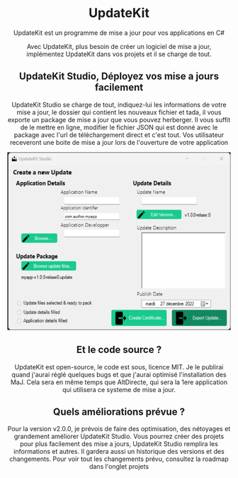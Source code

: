 <h1 align="center">UpdateKit</h1>

<p align="center">
  UpdateKit est un programme de mise a jour pour vos applications en C#
</p>

<p align="center">
  Avec UpdateKit, plus besoin de créer un logiciel de mise a jour, implémentez UpdateKit dans vos projets et il se charge de tout.
</p>

<h2 align="center">UpdateKit Studio, Déployez vos mise a jours facilement</h2>
<p align="center">UpdateKit Studio se charge de tout, indiquez-lui les informations de votre mise a jour, le dossier qui contient les nouveaux fichier et tada, il vous exporte un package de mise a jour que vous pouvez herberger. Il vous suffit de le mettre en ligne, modifier le fichier JSON qui est donné avec le package avec l'url de téléchargement direct et c'est tout. Vos utilisateur receveront une boite de mise a jour lors de l'ouverture de votre application</p>


<p align="center">
 <img width="544" height="400" src="./updatekit-studio.png">
</p>

<h2 align="center">Et le code source ?</h2>
<p align="center">UpdateKit est open-source, le code est sous, licence MIT. Je le publirai quand j'aurai réglé quelques bugs et que j'aurai optimisé l'installation des MaJ. Cela sera en même temps que AltDirecte, qui sera la 1ere application qui utilisera ce systeme de mise a jour.</p>

<h2 align="center">Quels améliorations prévue ?</h2>
<p align="center">Pour la version v2.0.0, je prévois de faire des optimisation, des nétoyages et grandement améliorer UpdateKit Studio. Vous pourrez créer des projets pour plus facilement des mise a jours, UpdateKit Studio remplira les informations et autres. Il gardera aussi un historique des versions et des changements. Pour voir tout les changements prévu, consultez la roadmap dans l'onglet projets</p>
